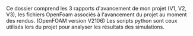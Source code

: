 Ce dossier comprend les 3 rapports d'avancement de mon projet (V1, V2, V3), les fichiers OpenFoam associés à l'avancement du projet au moment des rendus. (OpenFOAM version V2106)
Les scripts python sont ceux utilisés lors du projet pour analyser les résultats des simulations.
